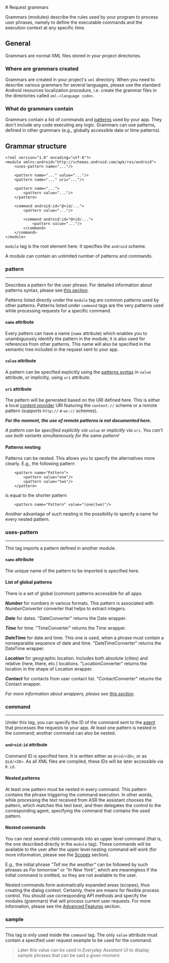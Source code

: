 ﻿﻿# Request grammars

Grammars (modules) describe the rules used by your program to process user phrases, namely to define the executable commands and the execution context at any specific time.

## General

Grammars are normal XML files stored in your project directories.

### Where are grammars created

Grammars are created in your project's `xml` directory. When you need to describe various grammars for several languages, please use the standard Android resources localization procedure, i.e. create the grammar files in the directories called `xml-<language code>`.

### What do grammars contain

Grammars contain a list of commands and [patterns](patternsyntax.html) used by your app. They don't include any code executing any logic. Grammars can use patterns, defined in other grammars (e.g., globally accessible date or time patterns).

## Grammar structure

    <?xml version="1.0" encoding="utf-8"?>
    <module xmlns:android="http://schemas.android.com/apk/res/android">
		<uses-pattern name="..."/>

		<pattern name="..." value="..."/>
		<pattern name="..." uri="..."/>

		<pattern name="...">
			<pattern value="..."/>
		</pattern>

		<command android:id="@+id/...">
			<pattern value="..."/>

			<command android:id="@+id/...">
				<pattern value="..."/>
			</command>
		</command>
	</module>

`module` tag is the root element here. It specifies the `android` scheme.

A module can contain an unlimited number of patterns and commands.

### pattern
---
Describes a pattern for the user phrase. For detailed information about patterns syntax, please see [this section](patternsyntax.html).

Patterns listed directly under the `module` tag are common patterns used by other patterns. Patterns listed under `command` tags are the very patterns used while processing requests for a specific command.

#### `name` attribute

Every pattern can have a name (`name` attribute) which enables you to unambiguously identify the pattern in the module; it is also used for references from other patterns. This name will also be specified in the semantic tree included in the request sent to your app.

#### `value` attribute

A pattern can be specified explicitly using the [patterns syntax](patternsyntax.html) in `value` attribute, or implicitly, using `uri` attribute.

#### `uri` attribute

The pattern will be generated based on the URI defined here. This is either a local [content provider](contentproviders.html) URI featuring the `content://` scheme or a remote pattern (supports `http://` и `ws://` schemes). 

***For the moment, the use of remote patterns is not documented here.***


*A pattern can be specified explicitly via `value` or implicitly via `uri`. You can't use both variants simultaneously for the same pattern!*

#### Patterns nesting

Patterns can be nested. This allows you to specify the alternatives more clearly. E.g., the following pattern

		<pattern name="Pattern">
			<pattern value="one"/>
			<pattern value="two"/>
		</pattern>

is equal to the shorter pattern

		<pattern name="Pattern" value="(one|two)"/>

Another advantage of such nesting is the possibility to specify a name for every nested pattern.

### uses-pattern
---

This tag imports a pattern defined in another module.

#### `name` attribute

The unique name of the pattern to be imported is specified here.

#### List of global patterns

There is a set of global (common) patterns accessible for all apps.

***Number*** for numbers in various formats. This pattern is associated with *NumberConverter* converter that helps to extract integers.

***Date*** for dates. "DateConverter" returns the Date wrapper.

***Time*** for time. "TimeConverter" returns the Time wrapper.

***DateTime*** for date and time. This one is used, when a phrase must contain a nonseparable sequence of date and time. "DateTimeConverter" returns the DateTime wrapper.

***Location*** for geographic location. Includes both absolute (cities) and relative (here, there, etc.) locations. "LocationConverter" returns the location in the shape of Location wrapper.

***Contact*** for contacts from user contact list. "ContactConverter" returns the Contact wrapper.

*For more information about wrappers, please see [this section](converters.html).*

### command
---
Under this tag, you can specify the ID of the command sent to the [agent](agents.html) that processes the requests to your app. At least one pattern is nested in the command; another command can also be nested.

#### `android:id` attribute

Command ID is specified here. It is written either as `@+id/<ID>`, or as `@id/<ID>`. As all XML files are compiled, these IDs will be later accessible via `R.id`.

#### Nested patterns

At least one pattern must be nested in every command. This pattern contains the phrase triggering the command execution. In other words, while processing the text received from ASR the assistant chooses the pattern, which matches this text best, and then delegates the control to the corresponding agent, specifying the command that contains the used pattern.

#### Nested commands

You can nest several child commands into an upper level command (that is, the one described directly in the `module` tag). These commands will be available to the user after the upper level nesting command will work (for more information, please see the [Scopes](scopes.html) section).

E.g., the initial phrase *"Tell me the weather"* can be followed by such phrases as *For tomorrow"* or *"In New York"*, which are meaningless if the initial command is omitted, so they are not available to the user.

Nested commands form automatically expanded areas (scopes), thus creating the dialog context. Certainly, there are means for flexible process control. You should use corresponding API methods and specify the modules (grammars) that will process current user requests. For more information, please see the [Advanced Features](advanced.html) section.

### sample
---

This tag is only used inside the `command` tag. The only `value` attribute must contain a specified user request example to be used for the command.

>Later this value can be used in *Everyday Assistant* UI to display sample phrases that can be said a  given moment.